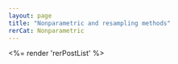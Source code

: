 ```yaml
---
layout: page
title: "Nonparametric and resampling methods"
rerCat: Nonparametric
---
```

<%= render 'rerPostList' %>